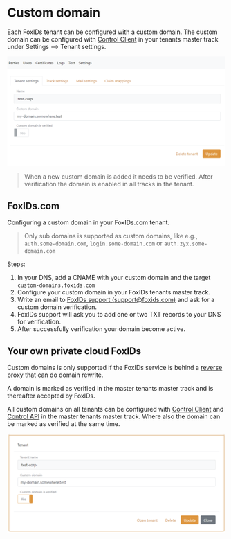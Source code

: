 # Custom domain

Each FoxIDs tenant can be configured with a custom domain. The custom domain can be configured with [Control Client](control.md#foxids-control-client) 
in your tenants master track under Settings --> Tenant settings. 

![Configure reverse proxy secret](images/configure-tenant-custom-domain-my-track.png)

> When a new custom domain is added it needs to be verified. 
> After verification the domain is enabled in all tracks in the tenant.

## FoxIDs.com
Configuring a custom domain in your FoxIDs.com tenant.

> Only sub domains is supported as custom domains, like e.g., `auth.some-domain.com`, `login.some-domain.com` or `auth.zyx.some-domain.com`

Steps:

 1. In your DNS, add a CNAME with your custom domain and the target `custom-domains.foxids.com`    
 2. Configure your custom domain in your FoxIDs tenants master track.
 3. Write an email to [FoxIDs support (support@foxids.com)](mailto:support@foxids.com) and ask for a custom domain verification.
 4. FoxIDs support will ask you to add one or two TXT records to your DNS for verification.
 5. After successfully verification your domain become active.

## Your own private cloud FoxIDs
Custom domains is only supported if the FoxIDs service is behind a [reverse proxy](reverse-proxy.md) that can do domain rewrite.

A domain is marked as verified in the master tenants master track and is thereafter accepted by FoxIDs.

All custom domains on all tenants can be configured with [Control Client](control.md#foxids-control-client) and [Control API](control.md#foxids-control-api) in the master tenants master track. 
Where also the domain can be marked as verified at the same time. 

![Configure reverse proxy secret](images/configure-tenant-custom-domain-track.png)
